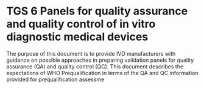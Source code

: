 # TGS 6 Panels for quality assurance and quality control of in vitro diagnostic medical devices

The purpose of this document is to provide IVD manufacturers with guidance on possible approaches in preparing validation panels for quality assurance \(QA\) and quality control \(QC\). This document describes the expectations of WHO Prequalification in terms of the QA and QC information provided for prequalification assessme

